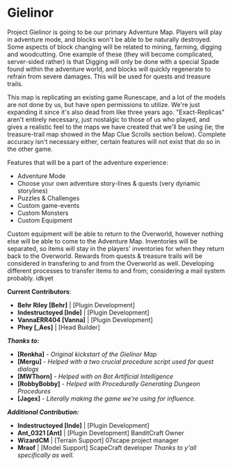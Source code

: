 # Gielinor
Project Gielinor is going to be our primary Adventure Map. Players will play in adventure mode, and blocks won't be able to be naturally destroyed. Some aspects of block changing will be related to mining, farming,  digging and woodcutting. One example of these (they will become complicated, server-sided rather) is that Digging will only be done with a special Spade found within the adventure world, and  blocks will quickly regenerate to refrain from severe damages. This will be used for quests and treasure trails. 

This map is replicating an existing game Runescape, and a lot of the models are not done by us, but have open permissions to utilize. We're just expanding it since it's also dead from like three years ago. "Exact-Replicas" aren't entirely necessary, just nostalgic to those of us who played, and gives a realistic feel to the maps we have created that we'll be using (ie; the treasure-trail map showed in the Map Clue Scrolls section below). Complete accuracy isn't necessary either, certain features will not exist that do so in the other game.

Features that will be a part of the adventure experience:
- Adventure Mode
- Choose your own adventure story-lines & quests (very dynamic storylines)
- Puzzles & Challenges
- Custom game-events
- Custom Monsters
- Custom Equipment

Custom equipment will be able to return to the Overworld, however nothing else will be able to come to the Adventure Map. Inventories will be separated, so items will stay in the players' inventories for when they return back to the Overworld. Rewards from quests & treasure trails will be considered in transfering to and from the Overworld as well. Developing different processes to transfer items to and from; considering a mail system probably. idkyet

**Current Contributors**:
- **Behr Riley [Behr]** | [Plugin Development]
- **Indestructoyed [Inde]** | [Plugin Development]
- **VannaERR404 [Vanna]** | [Plugin Development]
- **Phey [\_Aes]** | [Head Builder]

***Thanks to:***
- **[Renkha]** - *Original kickstart of the Gielinor Map*
- **[Mergu]** - *Helped with a two crucial procedure script used for quest dialogs*
- **[MWThorn]** - *Helped with on Bot Artificial Intelligence*
- **[RobbyBobby]** - *Helped with Procedurally Generating Dungeon Procedures*
- **[Jagex]** - *Literally making the game we're using for influence.*

***Additional Contribution:***
- **Indestructoyed [Inde]** | [Plugin Development]
- **Ant_0321 [Ant]** | [Plugin Development] BanditCraft Owner
- **WizardCM** | [Terrain Support] 07scape project manager
- **Mraof** | [Model Support] ScapeCraft developer
*Thanks to y'all specifically as well.*
